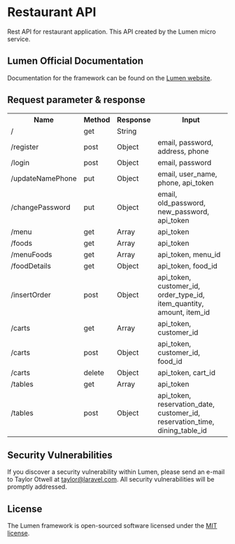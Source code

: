 # Restaurant API

Rest API for restaurant application. This API created by the Lumen micro service.

## Lumen Official Documentation

Documentation for the framework can be found on the [Lumen website](https://lumen.laravel.com/docs).

## Request parameter & response

<table>
    <tr>
        <th>Name</th>
        <th>Method</th>
        <th>Response</th>
        <th>Input</th>
    </tr>
    <tr>
        <td>/</td>
        <td>get</td>
        <td>String</td>
   </tr>
     <tr>
        <td>/register</td>
        <td>post</td>
        <td>Object</td>
        <td>email, password, address, phone</td>
   </tr>
     <tr>
        <td>/login</td>
        <td>post</td>
        <td>Object</td>
        <td>email, password</td>
   </tr>
     <tr>
        <td>/updateNamePhone</td>
        <td>put</td>
         <td>Object</td>
        <td>email, user_name, phone, api_token</td>
   </tr>
     <tr>
        <td>/changePassword</td>
        <td>put</td>
        <td>Object</td>
        <td>email, old_password, new_password, api_token</td>
   </tr>
    <tr>
        <td>/menu</td>
        <td>get</td>
        <td>Array</td>
        <td>api_token</td>
   </tr> 
    <tr>
        <td>/foods</td>
        <td>get</td>
        <td>Array</td>
        <td>api_token</td>
   </tr>
   <tr>
        <td>/menuFoods</td>
        <td>get</td>
        <td>Array</td>
        <td>api_token, menu_id</td>
   </tr>
   <tr>
        <td>/foodDetails</td>
        <td>get</td>
        <td>Object</td>
        <td>api_token, food_id</td>
   </tr>
    <tr>
        <td>/insertOrder</td>
        <td>post</td>
        <td>Object</td>
        <td>api_token, customer_id, order_type_id, item_quantity, amount, item_id</td>
   </tr>
       <tr>
        <td>/carts</td>
        <td>get</td>
        <td>Array</td>
        <td>api_token, customer_id</td>
   </tr>
   <tr>
        <td>/carts</td>
        <td>post</td>
        <td>Object</td>
        <td>api_token, customer_id, food_id</td>
   </tr>
   <tr>
        <td>/carts</td>
        <td>delete</td>
        <td>Object</td>
        <td>api_token, cart_id</td>
   </tr>
    <tr>
        <td>/tables</td>
        <td>get</td>
        <td>Array</td>
        <td>api_token</td>
   </tr>
   <tr>
        <td>/tables</td>
        <td>post</td>
        <td>Object</td>
       <td>api_token, reservation_date, customer_id, reservation_time, dining_table_id</td>
   </tr>
 
</table>

## Security Vulnerabilities

If you discover a security vulnerability within Lumen, please send an e-mail to Taylor Otwell at taylor@laravel.com. All security vulnerabilities will be promptly addressed.

## License

The Lumen framework is open-sourced software licensed under the [MIT license](https://opensource.org/licenses/MIT).

